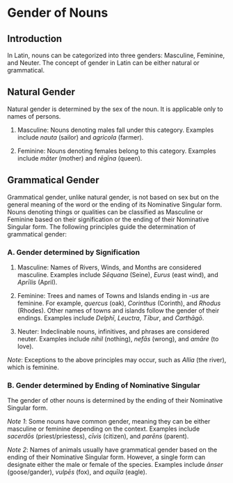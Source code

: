 # Gender of Nouns

## Introduction

In Latin, nouns can be categorized into three genders: Masculine, Feminine, and Neuter. The concept of gender in Latin can be either natural or grammatical.

## Natural Gender

Natural gender is determined by the sex of the noun. It is applicable only to names of persons.

1. Masculine: Nouns denoting males fall under this category. Examples include _nauta_ (sailor) and _agricola_ (farmer).

2. Feminine: Nouns denoting females belong to this category. Examples include _māter_ (mother) and _rēgīna_ (queen).

## Grammatical Gender

Grammatical gender, unlike natural gender, is not based on sex but on the general meaning of the word or the ending of its Nominative Singular form. Nouns denoting things or qualities can be classified as Masculine or Feminine based on their signification or the ending of their Nominative Singular form. The following principles guide the determination of grammatical gender:

### A. Gender determined by Signification

1. Masculine: Names of Rivers, Winds, and Months are considered masculine. Examples include _Sēquana_ (Seine), _Eurus_ (east wind), and _Aprīlis_ (April).

2. Feminine: Trees and names of Towns and Islands ending in -_us_ are feminine. For example, _quercus_ (oak), _Corinthus_ (Corinth), and _Rhodus_ (Rhodes). Other names of towns and islands follow the gender of their endings. Examples include _Delphī_, _Leuctra_, _Tībur_, and _Carthāgō_.

3. Neuter: Indeclinable nouns, infinitives, and phrases are considered neuter. Examples include _nihil_ (nothing), _nefās_ (wrong), and _amāre_ (to love).

_Note_: Exceptions to the above principles may occur, such as _Allia_ (the river), which is feminine.

### B. Gender determined by Ending of Nominative Singular

The gender of other nouns is determined by the ending of their Nominative Singular form.

_Note 1_: Some nouns have common gender, meaning they can be either masculine or feminine depending on the context. Examples include _sacerdōs_ (priest/priestess), _cīvis_ (citizen), and _parēns_ (parent).

_Note 2_: Names of animals usually have grammatical gender based on the ending of their Nominative Singular form. However, a single form can designate either the male or female of the species. Examples include _ānser_ (goose/gander), _vulpēs_ (fox), and _aquīla_ (eagle).
